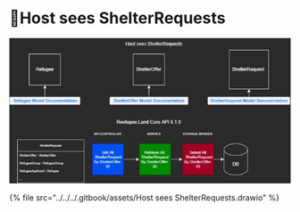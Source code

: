 # 🎯Host sees ShelterRequests

![](<../../../.gitbook/assets/Host sees ShelterRequests.jpg>)

{% file src="../../../.gitbook/assets/Host sees ShelterRequests.drawio" %}
